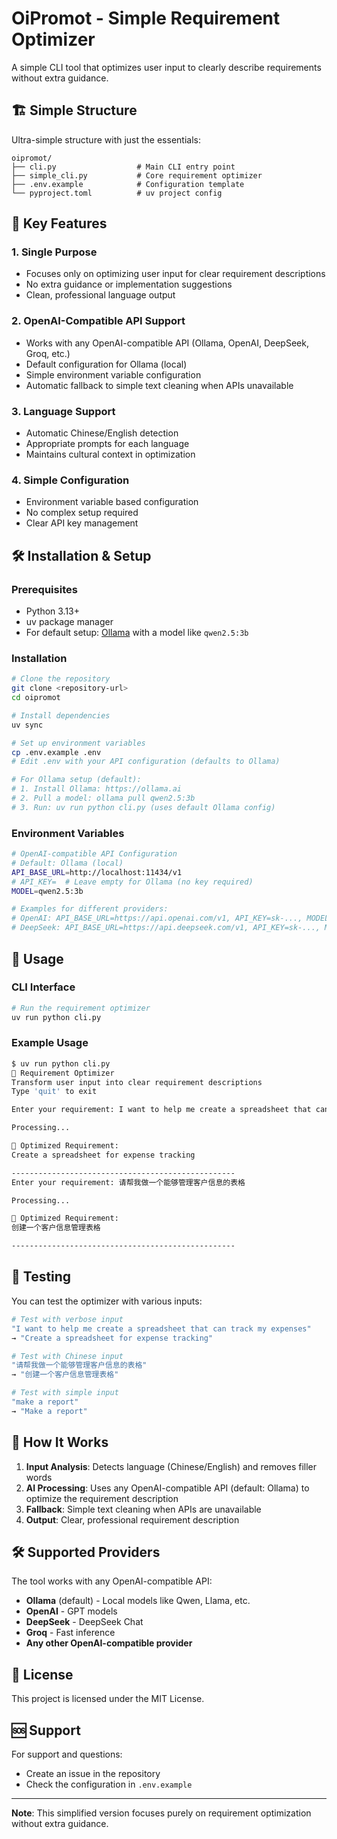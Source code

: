 # OiPromot - Simple Requirement Optimizer

A simple CLI tool that optimizes user input to clearly describe requirements without extra guidance.

## 🏗️ Simple Structure

Ultra-simple structure with just the essentials:

```
oipromot/
├── cli.py                  # Main CLI entry point
├── simple_cli.py           # Core requirement optimizer
├── .env.example            # Configuration template
└── pyproject.toml          # uv project config
```

## 🚀 Key Features

### 1. **Single Purpose**
- Focuses only on optimizing user input for clear requirement descriptions
- No extra guidance or implementation suggestions
- Clean, professional language output

### 2. **OpenAI-Compatible API Support**
- Works with any OpenAI-compatible API (Ollama, OpenAI, DeepSeek, Groq, etc.)
- Default configuration for Ollama (local)
- Simple environment variable configuration
- Automatic fallback to simple text cleaning when APIs unavailable

### 3. **Language Support**
- Automatic Chinese/English detection
- Appropriate prompts for each language
- Maintains cultural context in optimization

### 4. **Simple Configuration**
- Environment variable based configuration
- No complex setup required
- Clear API key management

## 🛠️ Installation & Setup

### Prerequisites
- Python 3.13+
- uv package manager
- For default setup: [Ollama](https://ollama.ai) with a model like `qwen2.5:3b`

### Installation
```bash
# Clone the repository
git clone <repository-url>
cd oipromot

# Install dependencies
uv sync

# Set up environment variables
cp .env.example .env
# Edit .env with your API configuration (defaults to Ollama)

# For Ollama setup (default):
# 1. Install Ollama: https://ollama.ai
# 2. Pull a model: ollama pull qwen2.5:3b
# 3. Run: uv run python cli.py (uses default Ollama config)
```

### Environment Variables
```bash
# OpenAI-compatible API Configuration
# Default: Ollama (local)
API_BASE_URL=http://localhost:11434/v1
# API_KEY=  # Leave empty for Ollama (no key required)
MODEL=qwen2.5:3b

# Examples for different providers:
# OpenAI: API_BASE_URL=https://api.openai.com/v1, API_KEY=sk-..., MODEL=gpt-3.5-turbo
# DeepSeek: API_BASE_URL=https://api.deepseek.com/v1, API_KEY=sk-..., MODEL=deepseek-chat
```

## 🚀 Usage

### CLI Interface
```bash
# Run the requirement optimizer
uv run python cli.py
```

### Example Usage
```bash
$ uv run python cli.py
🎯 Requirement Optimizer
Transform user input into clear requirement descriptions
Type 'quit' to exit

Enter your requirement: I want to help me create a spreadsheet that can track my expenses

Processing...

📝 Optimized Requirement:
Create a spreadsheet for expense tracking

--------------------------------------------------
Enter your requirement: 请帮我做一个能够管理客户信息的表格

Processing...

📝 Optimized Requirement:
创建一个客户信息管理表格

--------------------------------------------------
```

## 🧪 Testing

You can test the optimizer with various inputs:

```bash
# Test with verbose input
"I want to help me create a spreadsheet that can track my expenses"
→ "Create a spreadsheet for expense tracking"

# Test with Chinese input
"请帮我做一个能够管理客户信息的表格"
→ "创建一个客户信息管理表格"

# Test with simple input
"make a report"
→ "Make a report"
```

## 🔧 How It Works

1. **Input Analysis**: Detects language (Chinese/English) and removes filler words
2. **AI Processing**: Uses any OpenAI-compatible API (default: Ollama) to optimize the requirement description
3. **Fallback**: Simple text cleaning when APIs are unavailable
4. **Output**: Clear, professional requirement description

## 🛠️ Supported Providers

The tool works with any OpenAI-compatible API:
- **Ollama** (default) - Local models like Qwen, Llama, etc.
- **OpenAI** - GPT models
- **DeepSeek** - DeepSeek Chat
- **Groq** - Fast inference
- **Any other OpenAI-compatible provider**

## 📝 License

This project is licensed under the MIT License.

## 🆘 Support

For support and questions:
- Create an issue in the repository
- Check the configuration in `.env.example`

---

**Note**: This simplified version focuses purely on requirement optimization without extra guidance.